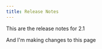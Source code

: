 ```yaml
---
title: Release Notes
---
```


This are the release notes for 2.1

And I'm making changes to this page
